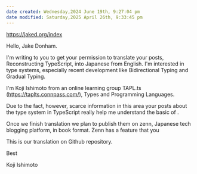 ```yaml
---
date created: Wednesday,2024 June 19th, 9:27:04 pm
date modified: Saturday,2025 April 26th, 9:33:45 pm
---
```


https://jaked.org/index

Hello, Jake Donham. 

I'm writing to you to get your permission to translate your posts, Reconstructing TypeScript, into Japanese from English. I'm interested in type systems, especially recent development like Bidirectional Typing and Gradual Typing.

I'm Koji Ishimoto from an online learning group TAPL.ts (https://taplts.connpass.com/), Types and Programming Languages.

Due to the fact, however, scarce information in this area your posts about the type system in TypeScript really help me understand the basic of .

Once we finish translation we plan to publish them on zenn, Japanese tech blogging platform, in book format. Zenn has a feature that you 

This is our translation on Github repository.

Best

Koji Ishimoto
